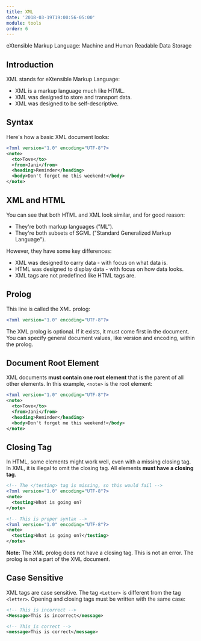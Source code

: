 ```yaml
---
title: XML
date: '2018-03-19T19:00:56-05:00'
module: tools
order: 6
---
```


eXtensible Markup Language: Machine and Human Readable Data Storage

## Introduction

XML stands for eXtensible Markup Language:

* XML is a markup language much like HTML.
* XML was designed to store and transport data.
* XML was designed to be self-descriptive.

## Syntax

Here's how a basic XML document looks:

```xml
<?xml version="1.0" encoding="UTF-8"?>
<note>
  <to>Tove</to>
  <from>Jani</from>
  <heading>Reminder</heading>
  <body>Don't forget me this weekend!</body>
</note>
```

## XML and HTML

You can see that both HTML and XML look similar, and for good reason:

* They're both markup languages ("ML").
* They're both subsets of SGML ("Standard Generalized Markup Language").

However, they have some key differences:

* XML was designed to carry data - with focus on what data is.
* HTML was designed to display data - with focus on how data looks.
* XML tags are not predefined like HTML tags are.

## Prolog

This line is called the XML prolog:

```xml
<?xml version="1.0" encoding="UTF-8"?>
```

The XML prolog is optional. If it exists, it must come first in the document. You can specify general document values, like version and encoding, within the prolog.

## Document Root Element

XML documents **must contain one root element** that is the parent of all other elements. In this example, `<note>` is the root element:

```xml
<?xml version="1.0" encoding="UTF-8"?>
<note>
  <to>Tove</to>
  <from>Jani</from>
  <heading>Reminder</heading>
  <body>Don't forget me this weekend!</body>
</note>
```

## Closing Tag

In HTML, some elements might work well, even with a missing closing tag. In XML, it is illegal to omit the closing tag. All elements **must have a closing tag**.

```xml
<!-- The </testing> tag is missing, so this would fail -->
<?xml version="1.0" encoding="UTF-8"?>
<note>
  <testing>What is going on?
</note>

<!-- This is proper syntax -->
<?xml version="1.0" encoding="UTF-8"?>
<note>
  <testing>What is going on?</testing>
</note>
```

**Note:** The XML prolog does not have a closing tag. This is not an error. The prolog is not a part of the XML document.

## Case Sensitive

XML tags are case sensitive. The tag `<Letter>` is different from the tag `<letter>`. Opening and closing tags must be written with the same case:

```xml
<!-- This is incorrect -->
<Message>This is incorrect</message>

<!-- This is correct -->
<message>This is correct</message>
```
